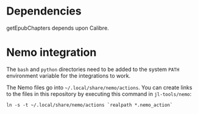 # Dependencies

getEpubChapters depends upon Calibre.

# Nemo integration

The `bash` and `python` directories need to be added to the system `PATH` environment variable for the integrations to work.

The Nemo files go into `~/.local/share/nemo/actions`.  You can create links to the files in this repository by executing this command in `jl-tools/nemo`:

```
ln -s -t ~/.local/share/nemo/actions `realpath *.nemo_action`
```

